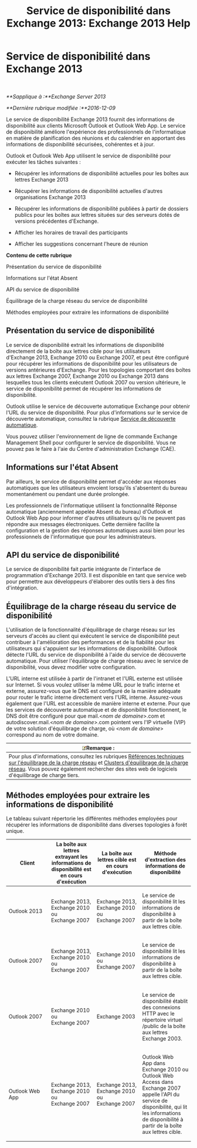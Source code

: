 ﻿---
title: 'Service de disponibilité dans Exchange 2013: Exchange 2013 Help'
TOCTitle: Service de disponibilité dans Exchange 2013
ms:assetid: 9722dea2-2bf8-437c-85c0-3ab65b8a07b9
ms:mtpsurl: https://technet.microsoft.com/fr-fr/library/Bb232134(v=EXCHG.150)
ms:contentKeyID: 52063004
ms.date: 04/24/2018
mtps_version: v=EXCHG.150
ms.translationtype: HT
---

# Service de disponibilité dans Exchange 2013

 

_**Sapplique à :**Exchange Server 2013_

_**Dernière rubrique modifiée :**2016-12-09_

Le service de disponibilité Exchange 2013 fournit des informations de disponibilité aux clients Microsoft Outlook et Outlook Web App. Le service de disponibilité améliore l'expérience des professionnels de l'informatique en matière de planification des réunions et du calendrier en apportant des informations de disponibilité sécurisées, cohérentes et à jour.

Outlook et Outlook Web App utilisent le service de disponibilité pour exécuter les tâches suivantes :

  - Récupérer les informations de disponibilité actuelles pour les boîtes aux lettres Exchange 2013

  - Récupérer les informations de disponibilité actuelles d'autres organisations Exchange 2013

  - Récupérer les informations de disponibilité publiées à partir de dossiers publics pour les boîtes aux lettres situées sur des serveurs dotés de versions précédentes d'Exchange.

  - Afficher les horaires de travail des participants

  - Afficher les suggestions concernant l'heure de réunion

**Contenu de cette rubrique**

Présentation du service de disponibilité

Informations sur l'état Absent

API du service de disponibilité

Équilibrage de la charge réseau du service de disponibilité

Méthodes employées pour extraire les informations de disponibilité

## Présentation du service de disponibilité

Le service de disponibilité extrait les informations de disponibilité directement de la boîte aux lettres cible pour les utilisateurs d'Exchange 2013, Exchange 2010 ou Exchange 2007, et peut être configuré pour récupérer les informations de disponibilité pour les utilisateurs de versions antérieures d'Exchange. Pour les topologies comportant des boîtes aux lettres Exchange 2007, Exchange 2010 ou Exchange 2013 dans lesquelles tous les clients exécutent Outlook 2007 ou version ultérieure, le service de disponibilité permet de récupérer les informations de disponibilité.

Outlook utilise le service de découverte automatique Exchange pour obtenir l'URL du service de disponibilité. Pour plus d'informations sur le service de découverte automatique, consultez la rubrique [Service de découverte automatique](autodiscover-service-for-exchange-2013.md).

Vous pouvez utiliser l'environnement de ligne de commande Exchange Management Shell pour configurer le service de disponibilité. Vous ne pouvez pas le faire à l'aie du Centre d'administration Exchange (CAE).

## Informations sur l'état Absent

Par ailleurs, le service de disponibilité permet d'accéder aux réponses automatiques que les utilisateurs envoient lorsqu'ils s'absentent du bureau momentanément ou pendant une durée prolongée.

Les professionnels de l'informatique utilisent la fonctionnalité Réponse automatique (anciennement appelée Absent du bureau) d'Outlook et Outlook Web App pour informer d'autres utilisateurs qu'ils ne peuvent pas répondre aux messages électroniques. Cette dernière facilite la configuration et la gestion des réponses automatiques aussi bien pour les professionnels de l'informatique que pour les administrateurs.

## API du service de disponibilité

Le service de disponibilité fait partie intégrante de l'interface de programmation d'Exchange 2013. Il est disponible en tant que service web pour permettre aux développeurs d'élaborer des outils tiers à des fins d'intégration.

## Équilibrage de la charge réseau du service de disponibilité

L'utilisation de la fonctionnalité d'équilibrage de charge réseau sur les serveurs d'accès au client qui exécutent le service de disponibilité peut contribuer à l'amélioration des performances et de la fiabilité pour les utilisateurs qui s'appuient sur les informations de disponibilité. Outlook détecte l'URL du service de disponibilité à l'aide du service de découverte automatique. Pour utiliser l'équilibrage de charge réseau avec le service de disponibilité, vous devez modifier votre configuration.

L'URL interne est utilisée à partir de l'intranet et l'URL externe est utilisée sur Internet. Si vous voulez utiliser la même URL pour le trafic interne et externe, assurez-vous que le DNS est configuré de la manière adéquate pour router le trafic interne directement vers l'URL interne. Assurez-vous également que l'URL est accessible de manière interne et externe. Pour que les services de découverte automatique et de disponibilité fonctionnent, le DNS doit être configuré pour que mail.\<*nom de domaine*\>.com et autodiscover.mail.\<*nom de domaine*\>.com pointent vers l'IP virtuelle (VIP) de votre solution d'équilibrage de charge, où \<*nom de domaine*\> correspond au nom de votre domaine.

<table>
<thead>
<tr class="header">
<th><img src="images/JJ159664.note(EXCHG.150).gif" title="Remarque" alt="Remarque" />Remarque :</th>
</tr>
</thead>
<tbody>
<tr class="odd">
<td>Pour plus d'informations, consultez les rubriques <a href="https://go.microsoft.com/fwlink/?linkid=45959">Références techniques sur l'équilibrage de la charge réseau</a> et <a href="https://go.microsoft.com/fwlink/?linkid=49315">Clusters d'équilibrage de la charge réseau</a>. Vous pouvez également rechercher des sites web de logiciels d'équilibrage de charge tiers.</td>
</tr>
</tbody>
</table>


## Méthodes employées pour extraire les informations de disponibilité

Le tableau suivant répertorie les différentes méthodes employées pour récupérer les informations de disponibilité dans diverses topologies à forêt unique.


<table>
<colgroup>
<col style="width: 25%" />
<col style="width: 25%" />
<col style="width: 25%" />
<col style="width: 25%" />
</colgroup>
<thead>
<tr class="header">
<th>Client</th>
<th>La boîte aux lettres extrayant les informations de disponibilité est en cours d'exécution</th>
<th>La boîte aux lettres cible est en cours d'exécution</th>
<th>Méthode d'extraction des informations de disponibilité</th>
</tr>
</thead>
<tbody>
<tr class="odd">
<td><p>Outlook 2013</p></td>
<td><p>Exchange 2013, Exchange 2010 ou Exchange 2007</p></td>
<td><p>Exchange 2013, Exchange 2010 ou Exchange 2007</p></td>
<td><p>Le service de disponibilité lit les informations de disponibilité à partir de la boîte aux lettres cible.</p></td>
</tr>
<tr class="even">
<td><p>Outlook 2007</p></td>
<td><p>Exchange 2013, Exchange 2010 ou Exchange 2007</p></td>
<td><p>Exchange 2010 ou  Exchange 2007</p></td>
<td><p>Le service de disponibilité lit les informations de disponibilité à partir de la boîte aux lettres cible.</p></td>
</tr>
<tr class="odd">
<td><p>Outlook 2007</p></td>
<td><p>Exchange 2010 ou  Exchange 2007</p></td>
<td><p>Exchange 2003</p></td>
<td><p>Le service de disponibilité établit des connexions HTTP avec le répertoire virtuel /public de la boîte aux lettres Exchange 2003.</p></td>
</tr>
<tr class="even">
<td><p>Outlook Web App</p></td>
<td><p>Exchange 2013, Exchange 2010 ou Exchange 2007</p></td>
<td><p>Exchange 2013, Exchange 2010 ou Exchange 2007</p></td>
<td><p>Outlook Web App dans Exchange 2010 ou Outlook Web Access dans Exchange 2007 appelle l'API du service de disponibilité, qui lit les informations de disponibilité à partir de la boîte aux lettres cible.</p></td>
</tr>
</tbody>
</table>

